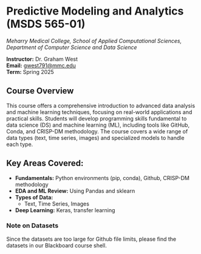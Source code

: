 # Predictive Modeling and Analytics (MSDS 565-01)
*Meharry Medical College, School of Applied Computational Sciences, Department of Computer Science and Data Science*

**Instructor:** Dr. Graham West  
**Email:** gwest791@mmc.edu  
**Term:** Spring 2025

## Course Overview
This course offers a comprehensive introduction to advanced data analysis and machine learning techniques, focusing on real-world applications and practical skills. Students will develop programming skills fundamental to data science (DS) and machine learning (ML), including tools like GitHub, Conda, and CRISP-DM methodology. The course covers a wide range of data types (text, time series, images) and specialized models to handle each type.

## Key Areas Covered:
- **Fundamentals:** Python environments (pip, conda), Github, CRISP-DM methodology
- **EDA and ML Review:** Using Pandas and sklearn
- **Types of Data:**
  - Text, Time Series, Images
- **Deep Learning:** Keras, transfer learning

### Note on Datasets
Since the datasets are too large for Github file limits, please find the datasets in our Blackboard course shell.
